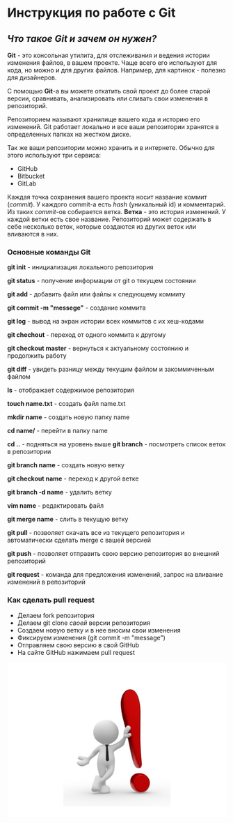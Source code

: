 # **Инструкция по работе с Git**

##   *Что такое Git и зачем он нужен?* 

**Git** - это консольная утилита, для отслеживания и ведения истории изменения файлов, в вашем проекте. Чаще всего его используют для кода, но можно и для других файлов. Например, для картинок - полезно для дизайнеров.

С помощью **Git**-a вы можете откатить свой проект до более старой версии, сравнивать, анализировать или сливать свои изменения в репозиторий.

Репозиторием называют хранилище вашего кода и историю его изменений. Git работает локально и все ваши репозитории хранятся в определенных папках на жестком диске.

Так же ваши репозитории можно хранить и в интернете. Обычно для этого используют три сервиса:

* GitHub
* Bitbucket
* GitLab

Каждая точка сохранения вашего проекта носит название коммит (*commit*). У каждого commit-a есть *hash* (уникальный id) и комментарий. Из таких *commit*-ов собирается ветка. **Ветка** - это история изменений. У каждой ветки есть свое название. Репозиторий может содержать в себе несколько веток, которые создаются из других веток или вливаются в них.



### **Основные команды Git**

**git init** - инициализация локального репозитория

**git status** - получение информации от git о текущем состоянии

**git add** - добавить файл или файлы к следующему коммиту

**git commit -m "messege"** - создание коммита

**git log** - вывод на экран истории всех коммитов с их хеш-кодами

**git chechout** - переход от одного коммита к другому

**git checkout master** - вернуться к актуальному состоянию и продолжить работу

**git diff** - увидеть разницу между текущим файлом и закоммиченным файлом

**ls** - отображает содержимое репозитория

**touch name.txt** - создать файл name.txt

**mkdir name** - создать новую папку name

**cd name/** - перейти в папку name

**cd ..** - подняться на уровень выше
**git branch** - посмотреть список веток в репозитории

**git branch name** - создать новую ветку

**git checkout name** - переход к другой ветке

**git branch -d name** - удалить ветку

**vim name** - редактировать файл

**git merge name** - слить в текущую ветку

**git pull** - позволяет скачать все из текущего репозитория и автоматически сделать merge с вашей версией

**git push** - позволяет отправить свою версию репозитория во внешний репозиторий

**git request** - команда для предложения изменений, запрос на вливание изменений в репозиторий

### **Как сделать pull request**

* Делаем fork репозитория
* Делаем git clone *своей* версии репозитория
* Создаем новую ветку и в нее вносим свои изменения
* Фиксируем изменения (git commit -m "message")
* Отправляем свою версию в свой GitHub
* На сайте GitHub нажимаем pull request



![Внимание](picture.jpg)